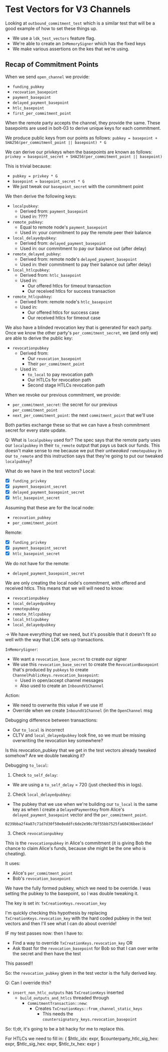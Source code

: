 # Test Vectors for V3 Channels

Looking at `outbound_commitment_test` which is a similar test that will
be a good example of how to set these things up.

- We use a `ldk_test_vectors` feature flag.
- We're able to create an `InMemorySigner` which has the fixed keys
- We make various assertions on the kes that we're using.

## Recap of Commitment Points

When we send `open_channel` we provide:
- `funding_pubkey`
- `recovation_basepoint`
- `payment_basepoint`
- `delayed_payment_basepoint`
- `htlc_basepoint`
- `first_per_commitment_point`

When the remote party accepts the channel, they provide the same. These
basepoints are used in bolt-03 to derive unique keys for each commitment.

We produce public keys from our points as follows:
`pubkey = basepoint + SHA256(per_commitment_point || basepoint) * G`

We can derive our privkeys when the basepoints are known as follows:
`privkey = basepoint_secret + SHA256(per_commitment_point || basepoint)`

This is trivial because:
- `pubkey = privkey * G`
- `basepoint = basepoint_secret * G`
- We just tweak our `basepoint_secret` with the commitment point

We then derive the following keys:
- `localpubkey`:
  - Derived from: `payment_basepoint`
  - Used in: ????
- `remote_pubkey`:
  - Equal to remote node's `payment_basepoint`
   - Used in: your commitment to pay the remote peer their balance
- `local_delayedpubkey`:
  - Derived from: `delayed_payment_basepoint`
  - Used in: our commitment to pay our balance out (after delay)
- `remote_delayed_pubkey`:
  - Derived from: remote node's `delayed_payment_basepoint`
  - Used in: their commitment to pay their balance out (after delay)
- `local_htlcpubkey`:
  - Derived from: `htlc_basepoint`
  - Used in:
    - Our offered htlcs for timeout transaction
    - Our received htlcs for success transaction
- `remote_htlcpubkey`:
  - Derived from: remote node's `htlc_basepoint`
  - Used in:
    - Our offered htlcs for success case
    - Our received htlcs for timeout case

We also have a blinded revocation key that is generated for each
party. Once we know the other party's `per_commitment_secret`, we (and
only we) are able to derive the public key:
- `revocationpubkey`
  - Derived from:
    - Our `revocation_basepoint`
    - Their `per_commitment_point` 
  - Used in:
    - `to_local` to pay revocation path
    - Our HTLCs for revocation path
    - Second stage HTLCs revocation path

When we revoke our previous commitment, we provide:
- `per_commitment_secret`: the secret for our previous `per_commitment_point`
- `next_per_commitment_point`: the next `commitment_point` that we'll use

Both parties exchange these so that we can have a fresh commitment secret
for every state update.

Q: What is `localpubkey` used for? The spec says that the remote party
   uses our `localpubkey` in their `to_remote` output that pays us back
   our funds. This doesn't make sense to me because we put their
  *untweaked* `remotepubkey` in our `to_remote` and this instruction
  says that they're going to put our tweaked `localpubkey`?

What do we have in the test vectors?
Local:
- [x] `funding_privkey`
- [x] `payment_basepoint_secret`
- [x] `delayed_payment_basepoint_secret`
- [x] `htlc_basepoint_secret`

Assuming that these are for the local node:
- `recovation_pubkey`
- `per_commitment_point`

Remote:
- [x] `funding_privkey`
- [x] `payment_basepoint_secret`
- [x] `htlc_basepoint_secret`

We do not have for the remote:
- `delayed_payment_basepoint_secret`

We are only creating the local node's commitment, with offered and
received htlcs. This means that we will will need to know:
- `revocationpubkey`
- `local_delayedpubkey`
- `remotepubkey` 
- `remote_htlcpubkey`
- `local_htlcpubkey`
- `local_delayedpubkey`

-> We have everything that we need, but it's possible that it doesn't
fit _so_ well with the way that LDK sets up transactions.

`InMemorySigner`:
- We want a `revocation_base_secret` to create our signer
- We use this `revocation_base_secret` to create the
  `RevocationBasepoint` that's produced by `pubkeys` to create
  `ChannelPublicKeys.revocation_basepoint`:
  - Used in open/accept channel messages
  - Also used to create an `InboundV1Channel`

Action:
- We need to overwrite this value if we use it!
- Override when we create `InboundV1Channel` (in the `OpenChannel` msg

Debugging difference between transactions:
- Our `to_local` is incorrect
- CLTV and `local_delayedpubkey` look fine, so we must be missing
  overwriting the revocation key somewhere?

Is this revocation_pubkey that we get in the test vectors already
tweaked somehow? Are we double tweaking it?

Debugging `to_local`:
1) Check `to_self_delay`:
- We are using a `to_self_delay` = 720 (just checked this in logs).

2) Check `local_delayedpubkey`:
- The pubkey that we use when we're building our `to_local` is the
  same key as when I create a `DelayedPaymentKey` from Alice's
  `delayed_payment_basepoint` vector and the `per_commitment_point`.

`0239bba2f4a87c71d7d30f50e8eddfc6de2e90c78f55bb7525fa60436bee1b6def`
 
3) Check `revocationpubkey`

This is the `revocationpubkey` in Alice's commitment (it is giving Bob
the chance to claim Alice's funds, because she might be the one who
is cheating).

It uses:
- Alice's `per_commitment_point`
- Bob's `revocation_basepoint`

We have the fully formed pubkey, which we need to be override. I was
setting the pubkey to the basepoint, so I was double tweaking it.

The key is set in: `TxCreationKeys.revocation_key`

I'm quickly checking this hypothesis by replacing
`TxCreationKeys.revocation_key` with the hard coded pubkey in the test
vectors and then I'll see what I can do about override!

IF my test passes now: then I have to:
- Find a way to override `TxCreationKeys.revocation_key`
OR
- Ask tbast for the `revocation_basepoint` for Bob so that I can over
  write the secret and then have the test 

This passed!!

So: the `revocation_pubkey` given in the test vector is the fully
derived key.

Q: Can I override this?
- `insert_non_htlc_outputs` has `TxCreationKeys` inserted
  - `build_outputs_and_htlcs` threaded through
    - `CommitmentTransaction::new`:
      - Creates `TxCreationKeys::from_channel_static_keys`
        - This needs the `countersignatory_keys.revocation_basepoint`

So: tl;dr, it's going to be a bit hacky for me to replace this.

For HTLCs we need to fill in: 
{ $htlc_idx: expr, $counterparty_htlc_sig_hex: expr, $htlc_sig_hex: expr, $htlc_tx_hex: expr }
